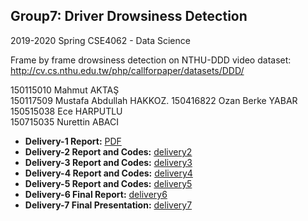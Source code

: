 ## Group7: Driver Drowsiness Detection 
2019-2020 Spring CSE4062 - Data Science

Frame by frame drowsiness detection on NTHU-DDD video dataset:  
http://cv.cs.nthu.edu.tw/php/callforpaper/datasets/DDD/

150115010 Mahmut AKTAŞ  
150117509 Mustafa Abdullah HAKKOZ. 
150416822 Ozan Berke YABAR  
150515038 Ece HARPUTLU  
150715035 Nurettin ABACI  





- **Delivery-1 Report:** [PDF](https://github.com/mustafahakkoz/CSE4062S20_Grp7/blob/master/CSE4062S20_Group7_Project_Delivery1_150115010_150117509_150416822_150515038_150715035.pdf)  
- **Delivery-2 Report and Codes:** [delivery2](https://github.com/mustafahakkoz/CSE4062S20_Grp7/tree/master/delivery2)  
- **Delivery-3 Report and Codes:** [delivery3](https://github.com/mustafahakkoz/CSE4062S20_Grp7/tree/master/delivery3)  
- **Delivery-4 Report and Codes:** [delivery4](https://github.com/mustafahakkoz/CSE4062S20_Grp7/tree/master/delivery4)  
- **Delivery-5 Report and Codes:** [delivery5](https://github.com/mustafahakkoz/CSE4062S20_Grp7/tree/master/delivery5)  
- **Delivery-6 Final Report:** [delivery6](https://github.com/mustafahakkoz/CSE4062S20_Grp7/tree/master/delivery6)  
- **Delivery-7 Final Presentation:** [delivery7](https://github.com/mustafahakkoz/CSE4062S20_Grp7/tree/master/delivery7)  


